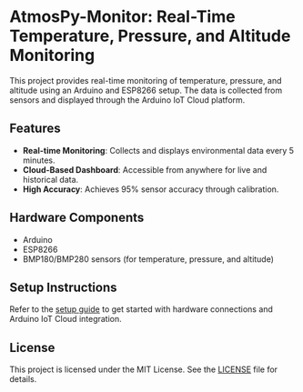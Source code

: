 # AtmosPy-Monitor: Real-Time Temperature, Pressure, and Altitude Monitoring

This project provides real-time monitoring of temperature, pressure, and altitude using an Arduino and ESP8266 setup. The data is collected from sensors and displayed through the Arduino IoT Cloud platform.

## Features
- **Real-time Monitoring**: Collects and displays environmental data every 5 minutes.
- **Cloud-Based Dashboard**: Accessible from anywhere for live and historical data.
- **High Accuracy**: Achieves 95% sensor accuracy through calibration.

## Hardware Components
- Arduino
- ESP8266
- BMP180/BMP280 sensors (for temperature, pressure, and altitude)

## Setup Instructions
Refer to the [setup guide](docs/setup_guide.md) to get started with hardware connections and Arduino IoT Cloud integration.

## License
This project is licensed under the MIT License. See the [LICENSE](LICENSE) file for details.
